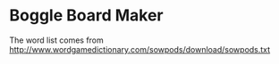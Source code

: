 # Boggle Board Maker

The word list comes from http://www.wordgamedictionary.com/sowpods/download/sowpods.txt
